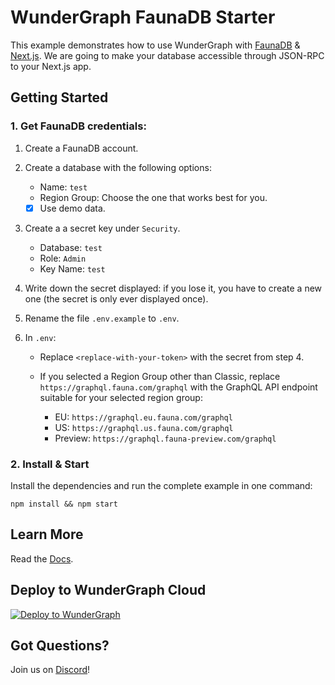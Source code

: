 # WunderGraph FaunaDB Starter

This example demonstrates how to use WunderGraph with [FaunaDB](https://fauna.com/) & [Next.js](https://nextjs.org/).
We are going to make your database accessible through JSON-RPC to your Next.js app.

## Getting Started

### 1. Get FaunaDB credentials:

1.  Create a FaunaDB account.

2.  Create a database with the following options:

    - Name: `test`
    - Region Group: Choose the one that works best for you.
    - [x] Use demo data.

3.  Create a a secret key under `Security`.

    - Database: `test`
    - Role: `Admin`
    - Key Name: `test`

4.  Write down the secret displayed: if you lose it, you have to create
    a new one (the secret is only ever displayed once).

5.  Rename the file `.env.example` to `.env`.

6.  In `.env`:

    - Replace `<replace-with-your-token>` with the secret from step 4.

    - If you selected a Region Group other than Classic,
      replace `https://graphql.fauna.com/graphql` with the GraphQL API
      endpoint suitable for your selected region group:

      - EU: `https://graphql.eu.fauna.com/graphql`
      - US: `https://graphql.us.fauna.com/graphql`
      - Preview: `https://graphql.fauna-preview.com/graphql`

### 2. Install & Start

Install the dependencies and run the complete example in one command:

```shell
npm install && npm start
```

## Learn More

Read the [Docs](https://wundergraph.com/docs).

## Deploy to WunderGraph Cloud

[![Deploy to WunderGraph](https://wundergraph.com/button)](https://cloud.wundergraph.com/new/clone?templateName=faunadb-nextjs)

## Got Questions?

Join us on [Discord](https://wundergraph.com/discord)!
